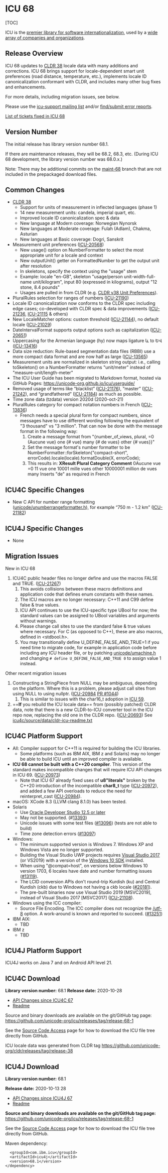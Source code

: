 # ICU 68

[TOC]

ICU is the [premier library for software
internationalization](http://site.icu-project.org/#TOC-What-is-ICU-), used by a
[wide array of companies and organizations](../home/index.md).

## Release Overview

ICU 68 updates to [CLDR 38](http://cldr.unicode.org/index/downloads/cldr-38)
locale data with many additions and corrections. ICU 68 brings support for
locale-dependent smart unit preferences (road distance, temperature, etc.),
implements locale ID canonicalization conformant with CLDR, and includes many
other bug fixes and enhancements.

For more details, including migration issues, see below.

Please use the [icu-support mailing list](../contacts.md) and/or [find/submit
error reports](../bugs.md).

[List of tickets fixed in ICU
68](https://unicode-org.atlassian.net/issues/?jql=project%20%3D%20ICU%20AND%20status%20%3D%20Done%20AND%20resolution%20in%20(Fixed%2C%20%22Fixed%20by%20Other%20Ticket%22)%20AND%20fixVersion%20%3D%2068.1%20ORDER%20BY%20component%20ASC%2C%20created%20DESC)

## Version Number

The initial release has library version number 68.1.

If there are maintenance releases, they will be 68.2, 68.3, etc. (During ICU 68
development, the library version number was 68.0.x.)

Note: There may be additional commits on the
[maint-68](https://github.com/unicode-org/icu/tree/maint/maint-68) branch that
are not included in the prepackaged download files.

## Common Changes

*   [CLDR 38](http://cldr.unicode.org/index/downloads/cldr-38)
    *   Support for units of measurement in inflected languages (phase 1)
    *   14 new measurement units: candela, imperial quart, etc.
    *   Improved locale ID canonicalization spec & data
    *   New language at Modern coverage: Norwegian Nynorsk
    *   New languages at Moderate coverage: Fulah (Adlam), Chakma, Asturian
    *   New languages at Basic coverage: Dogri, Sanskrit
*   Measurement unit preferences
    ([ICU-20568](https://unicode-org.atlassian.net/browse/ICU-20568))
    *   New usage() option on NumberFormatter to select the most appropriate
        unit for a locale and context
    *   New outputUnit() getter on FormattedNumber to get the output unit after
        resolution
    *   In skeletons, specify the context using the "usage" stem
    *   Example: locale "en-GB", skeleton "usage/person unit-width-full-name
        unit/kilogram", input 80 (expressed in kilograms), output "12 stone, 8.4
        pounds"
    *   Usages are pulled in from CLDR (e.g. [CLDR v38 Unit
        Preferences](https://unicode-org.github.io/cldr-staging/charts/38/supplemental/unit_preferences.html)).
*   PluralRules selection for ranges of numbers
    ([ICU-21190](https://unicode-org.atlassian.net/browse/ICU-21190))
*   Locale ID canonicalization now conforms to the CLDR spec including edge
    cases; co-developed with CLDR spec & data improvements
    ([ICU-21236](https://unicode-org.atlassian.net/browse/ICU-21236),
    [ICU-21115](https://unicode-org.atlassian.net/browse/ICU-21115) & others)
*   New LocaleMatcher options: custom threshold
    ([ICU-21144](https://unicode-org.atlassian.net/browse/ICU-21144)), no
    default locale
    ([ICU-21029](https://unicode-org.atlassian.net/browse/ICU-21029))
*   DateIntervalFormat supports output options such as capitalization
    ([ICU-20651](https://unicode-org.atlassian.net/browse/ICU-20651))
*   Uppercasing for the Armenian language (hy) now maps ligature և to ԵՎ
    ([ICU-13416](https://unicode-org.atlassian.net/browse/ICU-13416))
*   Data size reduction: Rule-based segmentation data files (RBBI) use a more
    compact data format and are now half as large
    ([ICU-13565](https://unicode-org.atlassian.net/browse/ICU-13565))
*   Measurement units are normalized in skeleton string output: i.e., calling
    toSkeleton() on a NumberFormatter returns "unit/meter" instead of
    "measure-unit/length-meter"
*   The ICU User Guide has been migrated to Markdown format, hosted via GitHub
    Pages: <https://unicode-org.github.io/icu/userguide/>
*   Removed usage of terms like “blacklist”
    ([ICU-21176](https://unicode-org.atlassian.net/browse/ICU-21176)), “master”
    ([ICU-21242](https://unicode-org.atlassian.net/browse/ICU-21242)), and
    “grandfathered”
    ([ICU-21184](https://unicode-org.atlassian.net/browse/ICU-21184)) as much as
    possible.
*   Time zone data (tzdata) version 2020d (2020-oct-21)
*   PluralRules category for compact notation numbers in French
    ([ICU-13836](https://unicode-org.atlassian.net/browse/ICU-13836))
    *   French needs a special plural form for compact numbers, since messages
        have to use different wording following the equivalent of "3 thousand"
        vs "3 million". That can now be done with the message format in the
        following way:
        1.  Create a message format from "{number_of_views, plural, =0 {Aucune
            vue} one {# vue} many {# de vues} other {# vues}}"
        2.  Set the message format's number formatter to be
            NumberFormatter::forSkeleton("compact-short",
            errorCode).locale(locale).formatDouble(X, errorCode);
        3.  This results in:
            **XResult Plural Category Comment** 0Aucune vue =0       11 vue one
            10001 mille vues other 10000001 million de vues many Inserts "de" as
            required in French

## ICU4C Specific Changes

*   New C API for number range formatting
    ([unicode/unumberrangeformatter.h](https://unicode-org.github.io/icu-docs/apidoc/dev/icu4c/unumberrangeformatter_8h.html#details)),
    for example “750 m - 1.2 km”
    ([ICU-21182](https://unicode-org.atlassian.net/browse/ICU-21182))

## ICU4J Specific Changes

*   None

## Migration Issues

New in ICU 68

1.  ICU4C public header files no longer define and use the macros FALSE and
    TRUE. ([ICU-21267](https://unicode-org.atlassian.net/browse/ICU-21267))
    1.  This avoids collisions between these macro definitions and application
        code that defines enum constants with these names.
    2.  The ICU macros are no longer necessary: C++11 and C99 define false &
        true values.
    3.  ICU API continues to use the ICU-specific type UBool for now; the
        standard values can be assigned to UBool variables and arguments without
        warnings.
    4.  Please change call sites to use the standard false & true values where
        necessary. For C (as opposed to C++), these are also macros, defined in
        <stdbool.h>.
    5.  You may transitionally define U_DEFINE_FALSE_AND_TRUE=1 if you need time
        to migrate code, for example in application code before including any
        ICU header file, or by patching
        [unicode/umachine.h](https://github.com/markusicu/icu/blob/master/icu4c/source/common/unicode/umachine.h)
        and changing `# define U_DEFINE_FALSE_AND_TRUE 0` to assign value 1
        instead.

Other recent migration issues

1.  Constructing a StringPiece from NULL may be ambiguous, depending on the
    platform. Where this is a problem, please adjust call sites from using NULL
    to using nullptr.
    ([ICU-20984](https://unicode-org.atlassian.net/browse/ICU-20984) [PR
    #1044](https://github.com/unicode-org/icu/pull/1044))
    1.  This is similar to issues with the char16_t adoption in [ICU 59](59.md).
2.  ==**If** you rebuild the ICU locale data== from (possibly patched) CLDR
    data, note that there is a new CLDR-to-ICU converter tool in the ICU repo
    now, replacing the old one in the CLDR repo.
    ([ICU-20693](https://unicode-org.atlassian.net/browse/ICU-20693)) See
    [icu4c/source/data/cldr-icu-readme.txt](https://github.com/unicode-org/icu/blob/maint/maint-67/icu4c/source/data/cldr-icu-readme.txt)

## ICU4C Platform Support

*   All: Compiler support for C++11 is required for building the ICU libraries.
    *   Some platforms (such as IBM AIX, IBM z and Solaris) may no longer be
        able to build ICU until an improved compiler is available.
*   **ICU 68 cannot be built with a C++20 compiler**. This version of the
    standard makes incompatible changes that will require ICU API changes in ICU
    69. ([ICU-20973](https://unicode-org.atlassian.net/browse/ICU-20973))
    *   Note that ICU 67 already fixed uses of **u8"literals"** broken by the
        C++20 introduction of the incompatible **char8_t** type
        ([ICU-20972](https://unicode-org.atlassian.net/browse/ICU-20972)),
        and added a few API overloads to reduce the need for reinterpret_cast
        ([ICU-20984](https://unicode-org.atlassian.net/browse/ICU-20984)).
*   macOS: XCode 8.3 (LLVM clang 8.1.0) has been tested.
*   Solaris
    *   Use [Oracle Developer Studio 12.5 or
        later](https://blogs.oracle.com//solaris/entry/oracle_developer_studio_12_5)
    *   May not be supported.
        (#[13393](https://ssl.icu-project.org/trac/ticket/13393))
    *   Unicode issues with some test files
        ([#13096](http://bugs.icu-project.org/trac/ticket/13096)) (tests are not
        able to build)
    *   Time zone detection errors
        ([#13097](http://bugs.icu-project.org/trac/ticket/13097))
*   Windows:
    *   The minimum supported version is Windows 7. Windows XP and Windows Vista
        are no longer supported.
    *   Building the Visual Studio UWP projects requires [Visual Studio
        2017](https://www.visualstudio.com/downloads/) (or VS2019) with a
        version of the [Windows 10
        SDK](https://developer.microsoft.com/windows/downloads) installed.
    *   When using "@compat=host", on versions below Windows 10 version 1703, 6
        locales have date and number formatting issues
        ([#13119](https://unicode-org.atlassian.net/browse/ICU-13119)).
    *   The LCID conversion APIs don't round-trip Kurdish (ku) and Central
        Kurdish (ckb) due to Windows not having a ckb locale
        ([#20181](https://unicode-org.atlassian.net/browse/ICU-20181)).
    *   The pre-built binaries now use Visual Studio 2019 \[MSVC2019\], instead
        of Visual Studio 2017 \[MSVC2017\]
        ([ICU-21108](https://unicode-org.atlassian.net/browse/ICU-21108)).
*   Windows using the ICC compiler:
    *   Source File Encoding. The ICC compiler does not recognize the
        [/utf-8](https://software.intel.com/en-us/forums/intel-c-compiler/topic/733662)
        option. A work-around is known and reported to succeed.
        ([#13251](http://bugs.icu-project.org/trac/ticket/13251))
*   IBM AIX:
    *   TBD
*   IBM z
    *   TBD

## ICU4J Platform Support

ICU4J works on Java 7 and on Android API level 21.

## ICU4C Download

**Library version number:** 68.1
**Release date:** 2020-10-28

*   [API Changes since ICU4C
    67](https://htmlpreview.github.io/?https://github.com/unicode-org/icu/blob/maint/maint-68/icu4c/APIChangeReport.html)
*   [Readme](https://htmlpreview.github.io/?https://github.com/unicode-org/icu/blob/maint/maint-68/icu4c/readme.html)

Source and binary downloads are available on the git/GitHub tag page:
<https://github.com/unicode-org/icu/releases/tag/release-68-1>

See the [Source Code Access](../index.md) page for how to download the ICU file
tree directly from GitHub.

ICU locale data was generated from CLDR tag
<https://github.com/unicode-org/cldr/releases/tag/release-38>

## ICU4J Download

**Library version number:** 68.1

**Release date:** 2020-10-13 28

*   [API Changes since ICU4J
    67](https://htmlpreview.github.io/?https://github.com/unicode-org/icu/blob/maint/maint-68/icu4j/APIChangeReport.html)
*   [Readme](https://htmlpreview.github.io/?https://github.com/unicode-org/icu/blob/maint/maint-68/icu4j/readme.html)

**Source and binary downloads are available on the git/GitHub tag page:**
<https://github.com/unicode-org/icu/releases/tag/release-68-1>

See the [Source Code Access](../index.md) page for how to download the ICU file
tree directly from GitHub.

Maven dependency:

```none
  <groupId>com.ibm.icu</groupId>
  <artifactId>icu4j</artifactId>
  <version>68.1</version>
</dependency>
```
